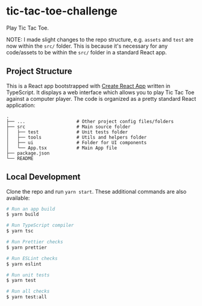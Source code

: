# tic-tac-toe-challenge

Play Tic Tac Toe.

NOTE: I made slight changes to the repo structure, e.g. `assets` and `test` are now within the `src/` folder. This is because it's necessary for any code/assets to be within the `src/` folder in a standard React app.

## Project Structure

This is a React app bootstrapped with [Create React App](https://github.com/facebook/create-react-app) written in TypeScript. It displays a web interface which allows you to play Tic Tac Toe against a computer player. The code is organized as a pretty standard React application:

    .
    ├── ...                   # Other project config files/folders
    ├── src                   # Main source folder
    │   ├── test              # Unit tests folder
    │   ├── tools             # Utils and helpers folder
    │   ├── ui                # Folder for UI components
    │   └── App.tsx           # Main App file
    ├── package.json
    └── README

## Local Development

Clone the repo and run `yarn start`. These additional commands are also available:

```sh
# Run an app build
$ yarn build

# Run TypeScript compiler
$ yarn tsc

# Run Prettier checks
$ yarn prettier

# Run ESLint checks
$ yarn eslint

# Run unit tests
$ yarn test

# Run all checks
$ yarn test:all
```
